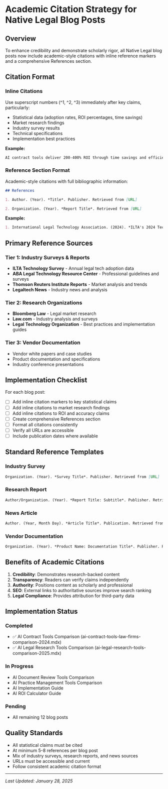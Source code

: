 # Academic Citation Strategy for Native Legal Blog Posts

## Overview

To enhance credibility and demonstrate scholarly rigor, all Native Legal blog posts now include academic-style citations with inline reference markers and a comprehensive References section.

## Citation Format

### Inline Citations

Use superscript numbers (^1, ^2, ^3) immediately after key claims, particularly:
- Statistical data (adoption rates, ROI percentages, time savings)
- Market research findings
- Industry survey results
- Technical specifications
- Implementation best practices

**Example:**
```markdown
AI contract tools deliver 200-400% ROI through time savings and efficiency improvements.^8
```

### Reference Section Format

Academic-style citations with full bibliographic information:

```markdown
## References

1. Author. (Year). *Title*. Publisher. Retrieved from [URL]

2. Organization. (Year). *Report Title*. Retrieved from [URL]
```

**Example:**
```markdown
1. International Legal Technology Association. (2024). *ILTA's 2024 Technology Survey Analysis & Results*. ILTA. Retrieved from https://www.ilta.net/resources/surveys/
```

## Primary Reference Sources

### Tier 1: Industry Surveys & Reports
- **ILTA Technology Survey** - Annual legal tech adoption data
- **ABA Legal Technology Resource Center** - Professional guidelines and surveys
- **Thomson Reuters Institute Reports** - Market analysis and trends
- **Legaltech News** - Industry news and analysis

### Tier 2: Research Organizations
- **Bloomberg Law** - Legal market research
- **Law.com** - Industry analysis and surveys
- **Legal Technology Organization** - Best practices and implementation guides

### Tier 3: Vendor Documentation
- Vendor white papers and case studies
- Product documentation and specifications
- Industry conference presentations

## Implementation Checklist

For each blog post:

- [ ] Add inline citation markers to key statistical claims
- [ ] Add inline citations to market research findings
- [ ] Add inline citations to ROI and accuracy claims
- [ ] Create comprehensive References section
- [ ] Format all citations consistently
- [ ] Verify all URLs are accessible
- [ ] Include publication dates where available

## Standard Reference Templates

### Industry Survey
```markdown
Organization. (Year). *Survey Title*. Publisher. Retrieved from [URL]
```

### Research Report
```markdown
Author/Organization. (Year). *Report Title: Subtitle*. Publisher. Retrieved from [URL]
```

### News Article
```markdown
Author. (Year, Month Day). *Article Title*. Publication. Retrieved from [URL]
```

### Vendor Documentation
```markdown
Organization. (Year). *Product Name: Documentation Title*. Publisher. Retrieved from [URL]
```

## Benefits of Academic Citations

1. **Credibility**: Demonstrates research-backed content
2. **Transparency**: Readers can verify claims independently
3. **Authority**: Positions content as scholarly and professional
4. **SEO**: External links to authoritative sources improve search ranking
5. **Legal Compliance**: Provides attribution for third-party data

## Implementation Status

### Completed
- ✅ AI Contract Tools Comparison (ai-contract-tools-law-firms-comparison-2024.mdx)
- ✅ AI Legal Research Tools Comparison (ai-legal-research-tools-comparison-2025.mdx)

### In Progress
- AI Document Review Tools Comparison
- AI Practice Management Tools Comparison
- AI Implementation Guide
- AI ROI Calculator Guide

### Pending
- All remaining 12 blog posts

## Quality Standards

- All statistical claims must be cited
- At minimum 5-8 references per blog post
- Mix of industry surveys, research reports, and news sources
- URLs must be accessible and current
- Follow consistent academic citation format

---

*Last Updated: January 28, 2025*
